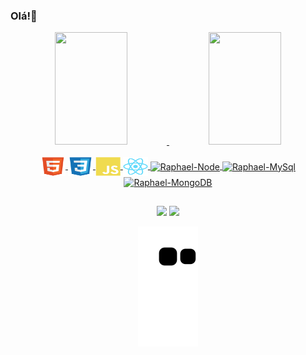 ### Olá!👋

<div align="center">
  <a href="https://github.com/RaaphaelGomesS">
  <img width="48%" height="180rem" src="https://github-readme-stats.vercel.app/api?username=RaaphaelGomesS&theme=react&hide_border=false&include_all_commits=true&count_private=false"/>
  <img width="48%" height="180rem" src="https://github-readme-stats.vercel.app/api/top-langs/?username=RaaphaelGomesS&theme=react&hide_border=false&include_all_commits=true&count_private=false&layout=compact"/>
</div>

<div align="center"><br>
  <img align="center" alt="Raphael-HTML" height="30" width="40" src="https://raw.githubusercontent.com/devicons/devicon/master/icons/html5/html5-original.svg">
  <img align="center" alt="Raphael-CSS" height="30" width="40" src="https://raw.githubusercontent.com/devicons/devicon/master/icons/css3/css3-original.svg">
  <img align="center" alt="Raphael-Js" height="30" width="40" src="https://raw.githubusercontent.com/devicons/devicon/master/icons/javascript/javascript-plain.svg">
<!--   <img align="center" alt="Raphael-TypeScrpt" height="30" width="40" src="https://cdn.worldvectorlogo.com/logos/typescript.svg"> -->
  <img align="center" alt="Raphael-React" height="30" width="40" src="https://raw.githubusercontent.com/devicons/devicon/master/icons/react/react-original.svg">
  <img align="center" alt="Raphael-Node" height="30" width="40" src="https://cdn.worldvectorlogo.com/logos/nodejs-icon.svg">
  <img align="center" alt="Raphael-MySql" height="35" width="35" src="https://cdn.worldvectorlogo.com/logos/mysql-6.svg">
  <img align="center" alt="Raphael-MongoDB" height="40" width="50" src="https://cdn.worldvectorlogo.com/logos/mongodb-icon-1.svg">
</div>

##

<div align="center"> 
  <a href = "mailto:raphaelgpraz20@gmail.com"><img src="https://img.shields.io/badge/-Gmail-%23333?style=for-the-badge&logo=gmail&logoColor=white" target="_blank"></a>
  <a href="https://www.linkedin.com/in/raphael-gomess" target="_blank"><img src="https://img.shields.io/badge/-LinkedIn-%230077B5?style=for-the-badge&logo=linkedin&logoColor=white" target="_blank"></a> 
 
  ![Snake animation](https://github.com/RaaphaelGomesS/RaaphaelGomesS/blob/output/github-contribution-grid-snake.svg)
 
</div>
  


